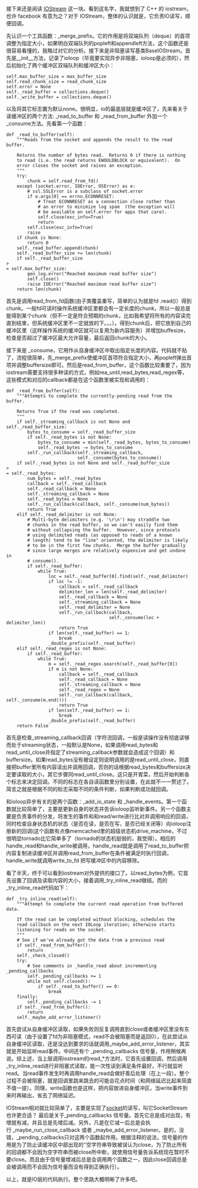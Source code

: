 接下来还是阅读 [IOStream](http://www.nowamagic.net/academy/tag/IOStream) 这一块。看到这名字，我就想到了 C++ 的 iostream，也许 facebook 有意为之？对于 IOStream，整体的认识就是，它负责IO读写，顺便回调。

先认识一个工具函数：\_merge\_prefix。它的作用是将双端队列（deque）的首项调整为指定大小，如果明白双端队列的popleft和appendleft方法，这个函数还是很容易看懂的，我略过对它的分析。接下来是非阻塞读写基类BaseIOStream。首先是\_\_init\_\_方法，记录了ioloop（毕竟要实现异步非阻塞，ioloop是必须的），然后初始化了两个缓冲区双端队列和缓冲区大小：

```
self.max_buffer_size = max_buffer_size
self.read_chunk_size = read_chunk_size
self.error = None
self._read_buffer = collections.deque()
self._write_buffer = collections.deque()

```

以及将其它标志置为默认none。很明显，io的最底层就是缓冲区了，先来看关于读缓冲区的两个方法: \_read\_to\_buffer 和 \_read\_from\_buffer 外加一个\_consume方法。先看第一个函数：

```
def _read_to_buffer(self):
	"""Reads from the socket and appends the result to the read buffer.

	Returns the number of bytes read.  Returns 0 if there is nothing
	to read (i.e. the read returns EWOULDBLOCK or equivalent).  On
	error closes the socket and raises an exception.
	"""
	try:
		chunk = self.read_from_fd()
	except (socket.error, IOError, OSError) as e:
		# ssl.SSLError is a subclass of socket.error
		if e.args[0] == errno.ECONNRESET:
			# Treat ECONNRESET as a connection close rather than
			# an error to minimize log spam  (the exception will
			# be available on self.error for apps that care).
			self.close(exc_info=True)
			return
		self.close(exc_info=True)
		raise
	if chunk is None:
		return 0
	self._read_buffer.append(chunk)
	self._read_buffer_size += len(chunk)
	if self._read_buffer_size 
>
= self.max_buffer_size:
		gen_log.error("Reached maximum read buffer size")
		self.close()
		raise IOError("Reached maximum read buffer size")
	return len(chunk)

```

首先是调用read\_from\_fd函数\(由子类覆盖重写，简单的认为就是fd .read\(\)）得到chunk。一般fd可读时操作系统缓冲区里都会有一定长度的chunk，所以一般总是能得到某个chunk（但不一定是符合预期的chunk，比如我希望将所有的内容读完直到结束，但系统缓冲区里不一定就放的下。。。）。得到chunk后，把它放到自己的缓冲区里（这样操作系统的缓冲区就可以复用为新内容服务）并增加buffesize，检查是否超过了缓冲区最大允许容量，最后返回chunk的大小。

接下来是 \_consume，它用作从自身缓冲区中取出指定长度的内容。代码就不贴了，流程很简单，先\_merge\_prefix使缓冲区首项符合指定大小，再popleft弹出首项并调整buffersize即可。然后是read\_from\_buffer，这个函数比较重要了，因为iostream需要支持很多种读的方式，例如rea\_until,read\_bytes,read\_regex等，这些模式和对应的callback都是在这个函数里被实现和调用的：

```
def _read_from_buffer(self):
	"""Attempts to complete the currently-pending read from the buffer.

	Returns True if the read was completed.
	"""
	if self._streaming_callback is not None and self._read_buffer_size:
		bytes_to_consume = self._read_buffer_size
		if self._read_bytes is not None:
			bytes_to_consume = min(self._read_bytes, bytes_to_consume)
			self._read_bytes -= bytes_to_consume
		self._run_callback(self._streaming_callback,
						   self._consume(bytes_to_consume))
	if self._read_bytes is not None and self._read_buffer_size 
>
= self._read_bytes:
		num_bytes = self._read_bytes
		callback = self._read_callback
		self._read_callback = None
		self._streaming_callback = None
		self._read_bytes = None
		self._run_callback(callback, self._consume(num_bytes))
		return True
	elif self._read_delimiter is not None:
		# Multi-byte delimiters (e.g. '\r\n') may straddle two
		# chunks in the read buffer, so we can't easily find them
		# without collapsing the buffer.  However, since protocols
		# using delimited reads (as opposed to reads of a known
		# length) tend to be "line" oriented, the delimiter is likely
		# to be in the first few chunks.  Merge the buffer gradually
		# since large merges are relatively expensive and get undone in
		# consume().
		if self._read_buffer:
			while True:
				loc = self._read_buffer[0].find(self._read_delimiter)
				if loc != -1:
					callback = self._read_callback
					delimiter_len = len(self._read_delimiter)
					self._read_callback = None
					self._streaming_callback = None
					self._read_delimiter = None
					self._run_callback(callback,
									   self._consume(loc + delimiter_len))
					return True
				if len(self._read_buffer) == 1:
					break
				_double_prefix(self._read_buffer)
	elif self._read_regex is not None:
		if self._read_buffer:
			while True:
				m = self._read_regex.search(self._read_buffer[0])
				if m is not None:
					callback = self._read_callback
					self._read_callback = None
					self._streaming_callback = None
					self._read_regex = None
					self._run_callback(callback, self._consume(m.end()))
					return True
				if len(self._read_buffer) == 1:
					break
				_double_prefix(self._read_buffer)
	return False

```

首先是检查\_streaming\_callback回调（字符流回调，一般是读操作没有彻底读够而处于streaming状态，一般默认是None，如果调用read\_bytes和read\_until\_close并指定了streaming\_callback参数就会造成这个回调）和buffersize。如果read\_bytes没有被设定则说明调用的是read\_until\_close，则直接把buffer里所有内容读出并调用回调，否则的话根据read\_bytes和buffersize决定要读取的大小，其它步骤同read\_until\_close。这只是开胃菜，然后开始判断各个标志来决定回调。不同的标志在各自读函数里分别设置，在此就不一一赘述了。简言之就是根据不同的标志采取不同的条件判断，如果判断成功就回调。

和ioloop异步有关的是两个函数：\_add\_io\_state 和 \_handle\_events。第一个函数就比较简单了，主要是更新自身的状态并告诉ioloop监听新事件。另一个函数主要是负责事件的分发，将发生的事件和和read/write进行比对并调用响应的回调，同时检查自身状态机的状态（是否在读，是否在写，是否已经关闭等）向ioloop注册新的回调\(这个函数有点像memcached里的超级状态机drive\_machine，不过很明显tornado比它简单多了（tornado的状态机挺弱的，我觉得）。相应的handle\_read和handle\_write被调用，handle\_read就是调用了read\_to\_buffer把内容复制进读缓冲区并调用read\_from\_buffer在条件被满足时执行回调，handle\_write就调用write\_to\_fd 把写缓冲区中的内容移除。

看了半天，终于可以看到iostream对外提供的接口了。以read\_bytes为例，它首先设置了回调及读取内容的大小，接着调用\_try\_inline\_read做结。而的\_try\_inline\_read代码如下：

```
def _try_inline_read(self):
	"""Attempt to complete the current read operation from buffered data.

	If the read can be completed without blocking, schedules the
	read callback on the next IOLoop iteration; otherwise starts
	listening for reads on the socket.
	"""
	# See if we've already got the data from a previous read
	if self._read_from_buffer():
		return
	self._check_closed()
	try:
		# See comments in _handle_read about incrementing _pending_callbacks
		self._pending_callbacks += 1
		while not self.closed():
			if self._read_to_buffer() == 0:
				break
	finally:
		self._pending_callbacks -= 1
	if self._read_from_buffer():
		return
	self._maybe_add_error_listener()

```

首先尝试从自身缓冲区读取，如果失败则反复调用直到close或者缓冲区里没有东西可读（由于设置了fd为非阻塞模式，read不会被阻塞而是返回0），在此尝试从自身缓冲区读取，还是没达到要求的话就调用\_maybe\_add\_error\_listener，其实就是开始监听read事件。中间还有个 \_pending\_callbacks 信号量，作用稍候再说。综上述，当上层调用iostream的read\_\*方法时，它首先设置回调，然后调用\_try\_inline\_read进行非阻塞式读取，能一次性读到满足条件最好，不行就监听read。当read事件发生时再调用handle\_read会做好善后处理（在上一段）。整个过程不会被阻塞，就是回调里跳来跳去的可能会花点时间（和网络延迟比起来简直不值一提）。同理，write函数也是这样，把内容放进自身缓冲区，当write事件到来时再输出，省去了网络延迟。

IOStream相对就比较简单了，主要是实现了[socket](http://www.nowamagic.net/academy/tag/socket)的读写，叫它SocketStream也许更合适？ 最后是关于\_pending\_callbacks 信号量。首先它总是成对出现，有增就有减，并且总是先增后减。另外，凡是在它减一后总是会执行 \_maybe\_run\_close\_callback 或者 \_maybe\_add\_error\_listener。是的，没错，\_pending\_callbacks只对这两个函数起作用。根据注释的说法，信号量的作用是为了防止读缓冲区中部出现的‘’空字符串导致被误认为close，为了防止所有的回调都不会因为空字符串而被close所中断，就使用信号量告诉系统现在暂时不要close。而且由于信号量增减后总是会调用两个函数之一，因此close回调总是会被调用而不会因为信号量而没有得到正确执行）。

以上，就是IO层的代码执行。整个思路大概明晰了许多吧。

